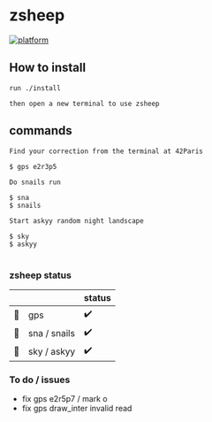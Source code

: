 # zsheep

[![platform](https://img.shields.io/badge/platform-linux-blue)]()

<!---
:warning: zsheep is under maintenance baaa everything can blaaw up :warning:
-->

## How to install

```
run ./install

then open a new terminal to use zsheep
```

## commands

```
Find your correction from the terminal at 42Paris

$ gps e2r3p5
```

```
Do snails run

$ sna
$ snails
```

```
Start askyy random night landscape

$ sky
$ askyy
```

#

### zsheep status

| | | status |
|-|-|-|
| :compass:   | gps          | :heavy_check_mark: |
| :snail:     | sna / snails | :heavy_check_mark: |
| :milky_way: | sky / askyy  | :heavy_check_mark: |

### To do / issues

- fix gps e2r5p7 / mark o
- fix gps draw_inter invalid read

